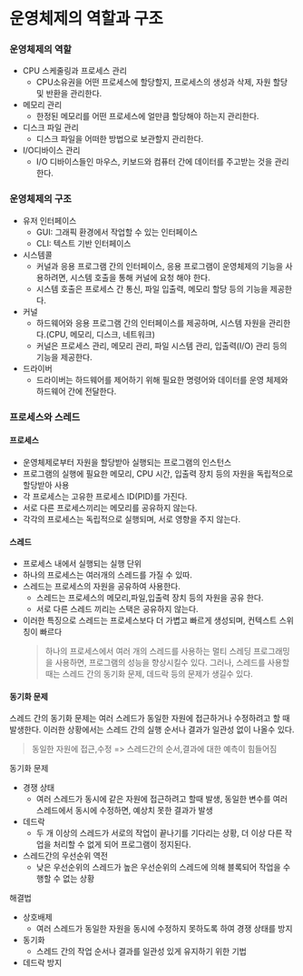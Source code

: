 # 운영체제의 역할과 구조

### 운영체제의 역할

- CPU 스케줄링과 프로세스 관리
  - CPU소유권을 어떤 프로세스에 할당할지, 프로세스의 생성과 삭제, 자원 할당 및 반환을 관리한다.
- 메모리 관리
  - 한정된 메모리를 어떤 프로세스에 얼만큼 할당해야 하는지 관리한다.
- 디스크 파일 관리
  - 디스크 파일을 어떠한 방법으로 보관할지 관리한다.
- I/O디바이스 관리
  - I/O 디바이스들인 마우스, 키보드와 컴퓨터 간에 데이터를 주고받는 것을 관리한다.

### 운영체제의 구조

- 유저 인터페이스
  - GUI: 그래픽 환경에서 작업할 수 있는 인터페이스
  - CLI: 텍스트 기반 인터페이스
- 시스템콜
  - 커널과 응용 프로그램 간의 인터페이스, 응용 프로그램이 운영체제의 기능을 사용하려면, 시스템 호출을 통해 커널에 요청 해야 한다.
  - 시스템 호출은 프로세스 간 통신, 파일 입출력, 메모리 할당 등의 기능을 제공한다.
- 커널
  - 하드웨어와 응용 프로그램 간의 인터페이스를 제공하며, 시스템 자원을 관리한다.(CPU, 메모리, 디스크, 네트워크)
  - 커널은 프로세스 관리, 메모리 관리, 파일 시스템 관리, 입출력(I/O) 관리 등의 기능을 제공한다.
- 드라이버
  - 드라이버는 하드웨어를 제어하기 위해 필요한 명령어와 데이터를 운영 체제와 하드웨어 간에 전달한다.

### 프로세스와 스레드

#### 프로세스

- 운영체제로부터 자원을 할당받아 실행되는 프로그램의 인스턴스
- 프로그램의 실행에 필요한 메모리, CPU 시간, 입출력 장치 등의 자원을 독립적으로 할당받아 사용
- 각 프로세스는 고유한 프로세스 ID(PID)를 가진다.
- 서로 다른 프로세스끼리는 메모리를 공유하지 않는다.
- 각각의 프로세스는 독립적으로 실행되며, 서로 영향을 주지 않는다.

#### 스레드

- 프로세스 내에서 실행되는 실행 단위
- 하나의 프로세스는 여러개의 스레드를 가질 수 있따.
- 스레드는 프로세스의 자원을 공유하여 사용한다.
  - 스레드는 프로세스의 메모리,파일,입출력 장치 등의 자원을 공유 한다.
  - 서로 다른 스레드 끼리는 스택은 공유하지 않는다.
- 이러한 특징으로 스레드는 프로세스보다 더 가볍고 빠르게 생성되며, 컨텍스트 스위칭이 빠르다
  > 하나의 프로세스에서 여러 개의 스레드를 사용하는 멀티 스레딩 프로그래밍을 사용하면, 프로그램의 성능을 향상시킬수 있다.
  > 그러나, 스레드를 사용할 때는 스레드 간의 동기화 문제, 데드락 등의 문제가 생길수 있다.

#### 동기화 문제

스레드 간의 동기화 문제는 여러 스레드가 동일한 자원에 접근하거나 수정하려고 할 때 발생한다.
이러한 상황에서는 스레드 간의 실행 순서나 결과가 일관성 없이 나올수 있다.

> 동일한 자원에 접근,수정 => 스레드간의 순서,결과에 대한 예측이 힘들어짐

동기화 문제

- 경쟁 상태
  - 여러 스레드가 동시에 같은 자원에 접근하려고 할때 발생, 동일한 변수를 여러 스레드에서 동시에 수정하면, 예상치 못한 결과가 발생
- 데드락
  - 두 개 이상의 스레드가 서로의 작업이 끝나기를 기다리는 상황, 더 이상 다른 작업을 처리할 수 없게 되어 프로그램이 정지된다.
- 스레드간의 우선순위 역전
  - 낮은 우선순위의 스레드가 높은 우선순위의 스레드에 의해 블록되어 작업을 수행할 수 없는 상황

해결법

- 상호배제
  - 여러 스레드가 동일한 자원을 동시에 수정하지 못하도록 하여 경쟁 상태를 방지
- 동기화
  - 스레드 간의 작업 순서나 결과를 일관성 있게 유지하기 위한 기법
- 데드락 방지

